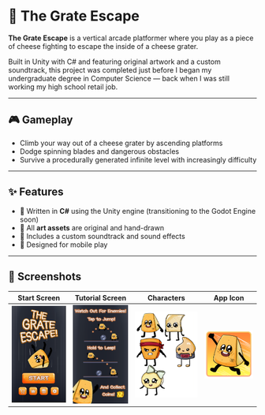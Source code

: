 # 🧀 The Grate Escape

**The Grate Escape** is a vertical arcade platformer where you play as a piece of cheese fighting to escape the inside of a cheese grater.

Built in Unity with C# and featuring original artwork and a custom soundtrack, this project was completed just before I began my undergraduate degree in Computer Science — back when I was still working my high school retail job.

---

## 🎮 Gameplay

- Climb your way out of a cheese grater by ascending platforms
- Dodge spinning blades and dangerous obstacles
- Survive a procedurally generated infinite level with increasingly difficulty

---

## ✨ Features

- 🧠 Written in **C#** using the Unity engine (transitioning to the Godot Engine soon)
- 🎨 All **art assets** are original and hand-drawn
- 🎵 Includes a custom soundtrack and sound effects
- 📱 Designed for mobile play

---

## 📸 Screenshots

| Start Screen | Tutorial Screen | Characters | App Icon |
|--------------|-----------------|------------|----------|
| <img src="media/TGE.png" alt="Screenshot1" width="200"/> | <img src="media/Tutorial.png" alt="Screenshot2" width="200"/> | <img src="media/TGE_CHARACTERS.png" alt="Screenshot" width="200"/> | <img src="media/App_Icon.png" alt="Screenshot" width="200"/> |
